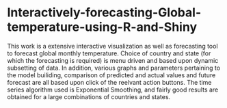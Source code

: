 # Interactively-forecasting-Global-temperature-using-R-and-Shiny
This work is a extensive interactive visualization as well as forecasting tool to forecast global monthly temperature. Choice of country and state (for which the forecasting is required) is menu driven and based upon dynamic subsetting of data. In addition, various graphs and parameters pertaining to the model builiding, comparison of predicted and actual values and future forecast are all based upon click of the reelvant action buttons. The time series algorithm used is Exponential Smoothing, and fairly good results are obtained for a large combinations of countries and states. 
